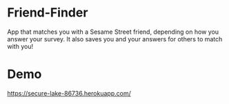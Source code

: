 # Friend-Finder

App that matches you with a Sesame Street friend, depending on how you answer your survey. It also saves you and your answers for others to match with you!

# Demo

https://secure-lake-86736.herokuapp.com/